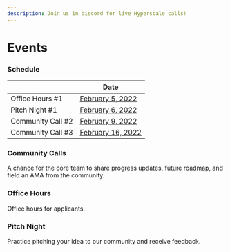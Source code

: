 ```yaml
---
description: Join us in discord for live Hyperscale calls!
---
```


# Events

### Schedule

|                   | Date                                             |
| ----------------- | ------------------------------------------------ |
| Office Hours #1   | [February 5, 2022](https://calendar.google.com)  |
| Pitch Night #1    | [February 6, 2022](https://calendar.google.com)  |
| Community Call #2 | [February 9, 2022](https://calendar.google.com)  |
| Community Call #3 | [February 16, 2022](https://calendar.google.com) |

### Community Calls

A chance for the core team to share progress updates, future roadmap, and field an AMA from the community.

### Office Hours

Office hours for applicants.&#x20;

### Pitch Night

Practice pitching your idea to our community and receive feedback.
